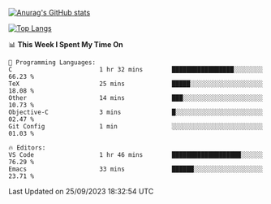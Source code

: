 [![Anurag's GitHub stats](https://github-readme-stats.vercel.app/api?username=wugouzi&count_private=true)](https://github.com/anuraghazra/github-readme-stats)

[![Top Langs](https://github-readme-stats.vercel.app/api/top-langs/?username=wugouzi&layout=compact&count_private=true&hide=html)](https://github.com/anuraghazra/github-readme-stats)

<!--START_SECTION:waka-->
📊 **This Week I Spent My Time On** 

```text
💬 Programming Languages: 
C                        1 hr 32 mins        █████████████████░░░░░░░░   66.23 % 
TeX                      25 mins             █████░░░░░░░░░░░░░░░░░░░░   18.08 % 
Other                    14 mins             ███░░░░░░░░░░░░░░░░░░░░░░   10.73 % 
Objective-C              3 mins              █░░░░░░░░░░░░░░░░░░░░░░░░   02.47 % 
Git Config               1 min               ░░░░░░░░░░░░░░░░░░░░░░░░░   01.03 % 

🔥 Editors: 
VS Code                  1 hr 46 mins        ███████████████████░░░░░░   76.29 % 
Emacs                    33 mins             ██████░░░░░░░░░░░░░░░░░░░   23.71 % 
```


 Last Updated on 25/09/2023 18:32:54 UTC
<!--END_SECTION:waka-->

<!--
**wugouzi/wugouzi** is a ✨ _special_ ✨ repository because its `README.md` (this file) appears on your GitHub profile.

Here are some ideas to get you started:

- 🔭 I’m currently working on ...
- 🌱 I’m currently learning ...
- 👯 I’m looking to collaborate on ...
- 🤔 I’m looking for help with ...
- 💬 Ask me about ...
- 📫 How to reach me: ...
- 😄 Pronouns: ...
- ⚡ Fun fact: ...
-->
